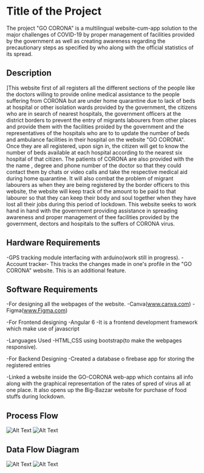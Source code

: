 # Title of the Project

The project "GO CORONA" is a multilingual website-cum-app solution to the major challenges of COVID-19 by proper management of facilities provided by the government as well as creating awareness regarding the precautionary steps as specified by who along with the official statistics of its spread.

## Description

]This website first of all registers all the different sections of the people like the doctors willing to provide online medical assistance to the people suffering from CORONA but are under home quarantine due to lack of beds at hospital or other isolation wards provided by the government, the citizens who are in search of nearest hospitals, the government officers at the district borders to prevent the entry of migrants labourers from other places and provide them with the facilities proided by the government and the representatives of the hospitals who are to to update the number of beds and ambulance facilities in their hospital on the website "GO CORONA". Once they are all registered, upon sign in, the citizen will get to know the number of beds available at each hospital according to the nearest six hospital of that citizen. The patients of CORONA are also provided with the the name , degree and phone number of the doctor so that they could contact them by chats or video calls and take the respective medical aid during home quarantine. It will also combat the problem of migrant labourers as when they are being registered by the border officers to this website, the website will keep track of the amount to be paid to that labourer so that they can keep their body and soul together when they have lost all their jobs during this period of lockdown. This website seeks to work hand in hand with the government providing assistance in spreading awareness and proper management of thee facilities provided by the government, dectors and hospitals to the suffers of CORONA virus.   

## Hardware Requirements

-GPS tracking module interfacing with arduino(work still in progress).
-Account tracker- This tracks the changes made in one's profile in the "GO CORONA" website. This is an additional feature.

## Software Requirements

-For designing all the webpages of the website.
-Canva(www.canva.com)
-Figma(www.Figma.com)


-For Frontend designing
-Angular 6
-It is a frontend development framework which make use of javascript

-Languages Used
-HTML,CSS using bootstrap(to make the webpages responsive).


-For Backend Designing
-Created a database o firebase app for storing the registered entries

-Linked a website inside the GO-CORONA web-app which contains all info along with the graphical representation of the rates of spred of virus all at one place. It also opens up the Big-Bazzar website for purchase of food stuffs during lockdown.

## Process Flow
 
![Alt Text](url)
![Alt Text](url)

## Data Flow Diagram

![Alt Text](url)
![Alt Text](url)

